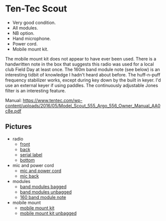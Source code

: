 # Ten-Tec Scout

* Very good condition.
* All modules.
* NB option.
* Hand microphone.
* Power cord.
* Mobile mount kit.

The mobile mount kit does not appear to have ever been used.  There is a
handwritten note in the box that suggests this radio was used for a local club
Field Day at least once.  The 160m band module note (see below) is an
interesting tidbit of knowledge I hadn't heard about before.  The huff-n-puff
frequency stabilizer works, except during key down by the built in keyer.  I'd
use an external keyer if using paddles.  The continuously adjustable Jones
filter is an interesting feature.

Manual:  https://www.tentec.com/wp-content/uploads/2016/05/Model_Scout_555_Argo_556_Owner_Manual_AA0c8e.pdf

## Pictures

* radio
    * [front](<images/front.jpg>)
    * [back](<images/back.jpg>)
    * [serial label](<images/serial label.jpg>)
    * [bottom](<images/bottom.jpg>)
* mic and power cord
    * [mic and power cord](<images/mic and power cord.jpg>)
    * [mic back](<images/mic back.jpg>)
* modules
    * [band modules bagged](<images/band modules bagged.jpg>)
    * [band modules unbagged](<images/band modules unbagged.jpg>)
    * [160 band module note](<images/160 band module note.jpg>)
* mobile mount
    * [mobile mount kit](<images/mobile mount kit.jpg>)
    * [mobile mount kit unbagged](<images/mobile mount kit unbagged.jpg>)
